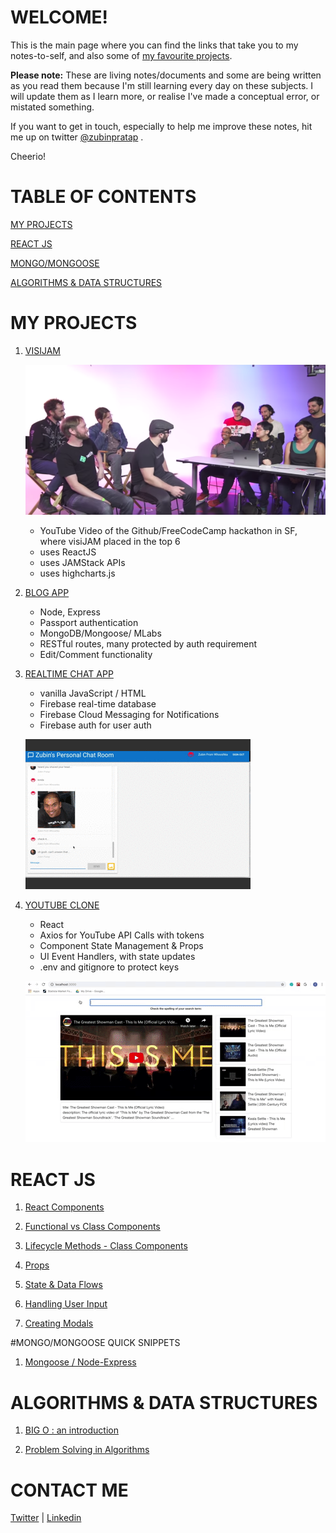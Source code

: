 # WELCOME!

This is the main page where you can find the links that take you to my notes-to-self, and also some of [my favourite projects](#MY-PROJECTS). 

__Please note:__ These are living notes/documents and some are being written as you read them because I'm still learning every day on these subjects.  I will update them as I learn more, or realise I've made a conceptual error, or mistated something.   

 If you want to get in touch, especially to help me improve these notes,  hit me up on twitter [@zubinpratap](https://twitter.com/@zubinpratap) .

Cheerio!


# TABLE OF CONTENTS

[MY PROJECTS](#MY-PROJECTS)

[REACT JS](#REACT-JS)

[MONGO/MONGOOSE](/pages/mongo-mongoose.md)


[ALGORITHMS & DATA STRUCTURES](#ALGORITHMS-&-DATA-STRUCTURES)


# MY PROJECTS
1. [VISIJAM](https://visijam.netlify.com)
    
    [![](assets/yt_visijam.png)](https://www.youtube.com/watch?v=QhybHEs87mk&feature=youtu.be&t=4205) 
    * YouTube Video of the Github/FreeCodeCamp hackathon in SF, where visiJAM placed in the top 6    
    * uses ReactJS    
    * uses JAMStack APIs    
    * uses highcharts.js

2. [BLOG APP](https://zubinstestblog.herokuapp.com)    
    * Node, Express
    * Passport authentication
    * MongoDB/Mongoose/ MLabs
    * RESTful routes, many protected by auth requirement
    * Edit/Comment functionality


3. [REALTIME CHAT APP](https://codelabs-practice.firebaseapp.com/)
    * vanilla JavaScript / HTML
    * Firebase real-time database
    * Firebase Cloud Messaging for Notifications
    * Firebase auth for user auth

    ![](assets/chat_app.gif)

4. [YOUTUBE CLONE](https://github.com/zeuslawyer/React-Redux/tree/master/1_react_youtube_clone)
    * React
    * Axios for YouTube API Calls with tokens
    * Component State Management & Props
    * UI Event Handlers, with state updates
    * .env and gitignore to protect keys
    
    ![](assets/youtube_clone.gif)

# REACT JS 

1. [React Components](https://paper.dropbox.com/doc/Components--AR91f5I62YWnnbB9DN76EPakAQ-dW0nXQCfHgtABPbiqxhM8)

2. [Functional vs Class Components](https://paper.dropbox.com/doc/Functional-Vs-Class-Components--ASMVwfh5ARGSat3sExK7H_MAAQ-s3EHLbDPlCotbbxKWFGiX)

3. [Lifecycle Methods - Class Components](https://paper.dropbox.com/doc/Lifecycle-Methods--ASOlbcA0gF59rQ9eCeSudZx2AQ-pjza3AaOQCAu6HDjnO61j)

4. [Props](https://paper.dropbox.com/doc/Props--ASDrfyAPyteYbZeWUJTRXNrRAQ-YH76qtsRjouYAddCYwgVO)

5. [State & Data Flows](https://paper.dropbox.com/doc/State-DataFlows-Basics--AR_0n14ML5Cd9LHgFcboQDYGAQ-S1L71shOKe8fvARsxAGwa)

6. [Handling User Input](https://paper.dropbox.com/doc/Handling-user-input--ASMn4Iz6FGE0hNtQlIUKZiDfAQ-OnxtPAV9BjKoNTzW2771q)

7. [Creating Modals](https://paper.dropbox.com/doc/Rendering-Modals-in-React--ATap0~i7NCpFs_tQYDRWzCQqAQ-jf0Selxsdc0PntWmXD9UT)

#MONGO/MONGOOSE QUICK SNIPPETS
1. [Mongoose / Node-Express](pages/mongo-mongoose.md)

# ALGORITHMS & DATA STRUCTURES

1. [BIG O : an introduction](https://paper.dropbox.com/doc/Big-O--AR~_rxvKiAgLQAYYg4YU3CJUAQ-rz9LhJu7eprXYcoPzmuMH)

2. [Problem Solving in Algorithms](https://paper.dropbox.com/doc/Problem-Solving-Approaches-in-Algorithms--AR8Jdh8ouQgoo3oFIuCxK~wEAQ-ulTrTZsDsaCieDJBaWCOj)


# CONTACT ME 

[Twitter](https://twitter.com/zubinpratap) | [Linkedin](https://linkedin.com/in/zubinpratap)